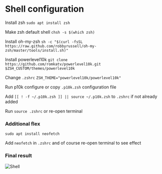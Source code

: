 # Shell configuration

Install zsh
```sudo apt install zsh```

Make zsh default shell
```chsh -s $(which zsh)```

Install oh-my-zsh
```sh -c "$(curl -fsSL https://raw.github.com/robbyrussell/oh-my-zsh/master/tools/install.sh)"```

Install powerlevel10k
```git clone https://github.com/romkatv/powerlevel10k.git $ZSH_CUSTOM/themes/powerlevel10k```

Change `.zshrc`
```ZSH_THEME="powerlevel10k/powerlevel10k"```

Run p10k configure or copy `.p10k.zsh` configuration file

Add `[[ ! -f ~/.p10k.zsh ]] || source ~/.p10k.zsh` to `.zshrc` if not already added

Run `source .zshrc` or re-open terminal

### Additional flex

```sudo apt install neofetch```

Add `neofetch` in `.zshrc` and of course re-open terminal to see effect

### Final result

![Shell](shell.png)

